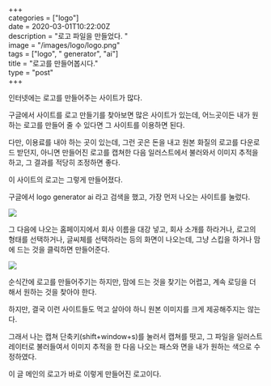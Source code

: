 +++  
categories = ["logo"]  
date = 2020-03-01T10:22:00Z  
description = "로고 파일을 만들었다. "  
image = "/images/logo/logo.png"  
tags = ["logo", " generator", "ai"]  
title = "로고를 만들어봅시다."  
type = "post"  
+++  

인터넷에는 로고를 만들어주는 사이트가 많다.

구글에서 사이트를 로고 만들기를 찾아보면 많은 사이트가 있는데, 어느곳이든 내가 원하는 로고를 만들어 줄 수 있다면 그 사이트를 이용하면 된다.

다만, 이용료를 내야 하는 곳이 있는데, 그런 곳은 돈을 내고 원본 화질의 로고를 다운로드 받던지, 아니면 만들어진 로고를 캡쳐한 다음 일러스트에서 불러와서 이미지 추적을 하고, 그 결과를 적당히 조정하면 좋다.

이 사이트의 로고는 그렇게 만들어졌다.

구글에서 logo generator ai 라고 검색을 했고, 가장 먼저 나오는 사이트를 눌렀다.

![](/images/logo/logoGeneratorAi.png)

그 다음에 나오는 홈페이지에서 회사 이름을 대강 넣고, 회사 소개를 하라거나, 로고의 형태를 선택하거나, 글씨체를 선택하라는 등의 화면이 나오는데, 그냥 스킵을 하거나 맘에 드는 것을 클릭하면 만들어준다.

![](/images/logo/logosite.png)

순식간에 로고를 만들어주기는 하지만, 맘에 드는 것을 찾기는 어렵고, 계속 로딩을 더 해서 원하는 것을 찾아야 한다.

하지만, 결국 이런 사이트들도 먹고 살아야 하니 원본 이미지를 크게 제공해주지는 않는다.

그래서 나는 캡쳐 단축키(shift+window+s)를 눌러서 캡쳐를 떳고, 그 파일을 일러스트레이터로 불러들여서 이미지 추적을 한 다음 나오는 패스와 면을 내가 원하는 색으로 수정하였다.

이 글 메인의 로고가 바로 이렇게 만들어진 로고이다.
